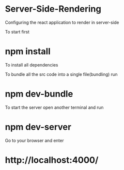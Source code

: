 # Server-Side-Rendering

Configuring the react application to render in server-side

To start first
# npm install 
To install all dependencies

To bundle all the src code into a single file(bundling) run
# npm dev-bundle

To start the server open another terminal and run
# npm dev-server

Go to your browser and enter
# http://localhost:4000/
